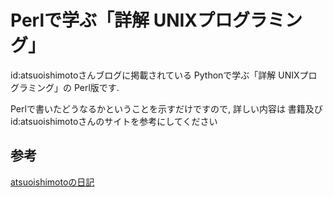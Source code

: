 # Perlで学ぶ「詳解 UNIXプログラミング」

id:atsuoishimotoさんブログに掲載されている
Pythonで学ぶ「詳解 UNIXプログラミング」の Perl版です.


Perlで書いたどうなるかということを示すだけですので, 詳しい内容は
書籍及び id:atsuoishimotoさんのサイトを参考にしてください

## 参考
[atsuoishimotoの日記](http://d.hatena.ne.jp/atsuoishimoto/20110307/1299455750 "本家")

